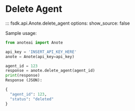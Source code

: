 # Delete Agent
::: fsdk.api.Anote.delete_agent options: show_source: false

Sample usage:

```py
from anoteai import Anote

api_key = 'INSERT_API_KEY_HERE'
anote = Anote(api_key=api_key)

agent_id = 123
response = anote.delete_agent(agent_id)
print(response)
Response (JSON):
```

```py
{
  "agent_id": 123,
  "status": "deleted"
}
```